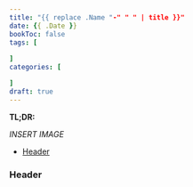 ```yaml
---
title: "{{ replace .Name "-" " " | title }}"
date: {{ .Date }}
bookToc: false
tags: [
    
]
categories: [

]
draft: true
---
```


**TL;DR:** 

*INSERT IMAGE*

<!--more--> 

- [Header](#header)

### Header
